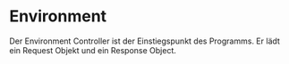 Environment
===

Der Environment Controller ist der Einstiegspunkt des Programms. Er lädt ein Request Objekt und ein Response Object. 